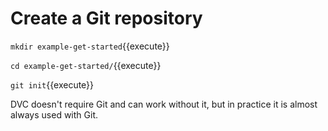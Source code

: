 # Create a Git repository

`mkdir example-get-started`{{execute}}
   
`cd example-get-started/`{{execute}}
   
`git init`{{execute}}
   
DVC doesn't require Git and can work without it, but in practice it is
almost always used with Git.
